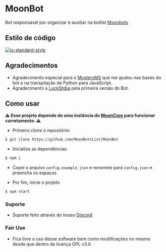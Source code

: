 # MoonBot

Bot responsável por organizar e auxiliar na botlist [Moonbots](https://github.com/MoonBotsList/MoonSite)

## Estilo de código

[![js-standard-style](https://cdn.rawgit.com/standard/standard/master/badge.svg)](http://standardjs.com)

## Agradecimentos

- Agradecimento especial para o [MysteryMS](https://github.com/MysteryMS) que me ajudou nas bases do bot e na transpilação de Python para JavaScript.
- Agradecimento a [LuckShiba](https://github.com/LuckShiba) pela primeira versão do Bot.

## Como usar

**⚠ Esse projeto depende de uma instância do [MoonCore](https://github.com/MoonBotsList/MoonCore) para funcionar corretamente. ⚠** 

- Primeiro clone o repositório:
```sh
$ git clone https://github.com/MoonBotsList/MoonBot
```

- Inicialize as dependências:
```sh
$ npm i
```

- Copie o arquivo `config.example.json` e renomeie para `config.json` e preencha os espaços

- Por fim, inicie o projeto
```sh
$ npm start
```

### Suporte

- Suporte feito através do nosso [Discord](https://moonbotslist.xyz/discord)

### Fair Use

- Fica livre o uso desse software bem como modificações no mesmo desde que dentro da licença GPL v3.0.
